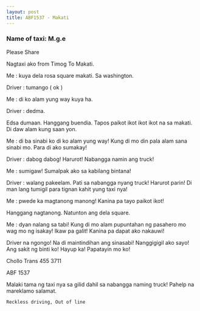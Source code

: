 ```yaml
---
layout: post
title: ABF1537 - Makati
---
```


### Name of taxi: M.g.e

Please Share 

Nagtaxi ako from Timog To Makati. 

Me : kuya dela rosa square makati. Sa washington. 

Driver : tumango ( ok )

Me : di ko alam yung way kuya ha. 

Driver : dedma. 

Edsa dumaan. Hanggang buendia. Tapos paikot ikot ikot ikot na sa makati. Di daw alam kung saan yon. 

Me : di ba sinabi ko di ko alam yung way! Kung di mo din pala alam sana sinabi mo. Para di ako sumakay!

Driver : dabog dabog! Harurot! Nabangga namin ang truck! 

Me : sumigaw! Sumalpak ako sa kabilang bintana!

Driver : walang pakeelam. Pati sa nabangga nyang truck! Harurot parin! Di man lang tumigil para tignan kahit yung taxi nya! 

Me : pwede ka magtanong manong! Kanina pa tayo paikot ikot! 

Hanggang nagtanong. Natunton ang dela square. 

Me : dyan nalang sa tabi! Kung di mo alam pupuntahan ng pasahero mo wag mo ng isakay! Ikaw pa galit! Kanina pa dapat ako nakauwi! 

Driver na ngongo! Na di maintindihan ang sinasabi! Nanggigigil ako sayo! Ang sakit ng binti ko! Hayup ka! Papatayin mo ko! 

Chollo Trans 455 3711

ABF 1537 

Malaki tama ng taxi nya sa gilid dahil sa nabangga naming truck! Pahelp na mareklamo salamat.

```Reckless driving, Out of line```
